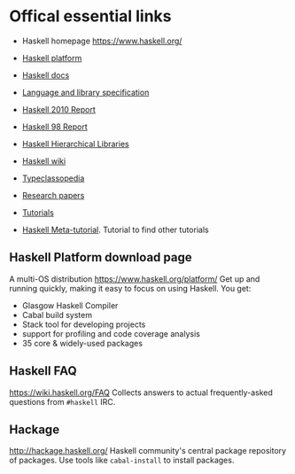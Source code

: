 # Offical essential links

* Haskell homepage https://www.haskell.org/
* [Haskell platform](https://www.haskell.org/platform/)
* [Haskell docs](https://www.haskell.org/documentation/)
* [Language and library specification](https://wiki.haskell.org/Language_and_library_specification)
* [Haskell 2010 Report](https://www.haskell.org/onlinereport/haskell2010/)
* [Haskell 98 Report](https://www.haskell.org/onlinereport/)
* [Haskell Hierarchical Libraries](https://downloads.haskell.org/ghc/latest/docs/html/libraries/index.html)
* [Haskell wiki](https://wiki.haskell.org/)
* [Typeclassopedia](http://www.haskell.org/haskellwiki/Typeclassopedia)

* [Research papers](https://wiki.haskell.org/Research_papers)


* [Tutorials](https://wiki.haskell.org/Tutorials)
* [Haskell Meta-tutorial](http://www.haskell.org/haskellwiki/Meta-tutorial). Tutorial to find other tutorials


## Haskell Platform download page
A multi-OS distribution
https://www.haskell.org/platform/
Get up and running quickly, making it easy to focus on using Haskell. You get:
- Glasgow Haskell Compiler
- Cabal build system
- Stack tool for developing projects
- support for profiling and code coverage analysis
- 35 core & widely-used packages

## Haskell FAQ
https://wiki.haskell.org/FAQ
Collects answers to actual frequently-asked questions from `#haskell` IRC.

## Hackage
http://hackage.haskell.org/
Haskell community's central package repository of packages. Use tools like `cabal-install` to install packages.
